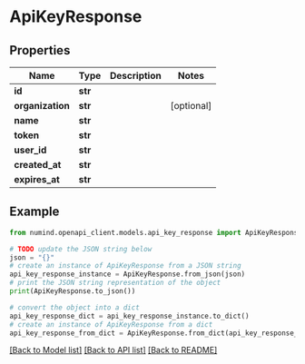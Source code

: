 # ApiKeyResponse


## Properties

Name | Type | Description | Notes
------------ | ------------- | ------------- | -------------
**id** | **str** |  | 
**organization** | **str** |  | [optional] 
**name** | **str** |  | 
**token** | **str** |  | 
**user_id** | **str** |  | 
**created_at** | **str** |  | 
**expires_at** | **str** |  | 

## Example

```python
from numind.openapi_client.models.api_key_response import ApiKeyResponse

# TODO update the JSON string below
json = "{}"
# create an instance of ApiKeyResponse from a JSON string
api_key_response_instance = ApiKeyResponse.from_json(json)
# print the JSON string representation of the object
print(ApiKeyResponse.to_json())

# convert the object into a dict
api_key_response_dict = api_key_response_instance.to_dict()
# create an instance of ApiKeyResponse from a dict
api_key_response_from_dict = ApiKeyResponse.from_dict(api_key_response_dict)
```
[[Back to Model list]](../README.md#documentation-for-models) [[Back to API list]](../README.md#documentation-for-api-endpoints) [[Back to README]](../README.md)


